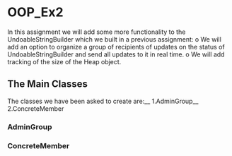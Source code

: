 # OOP_Ex2
In this assignment we will add some more functionality to the UndoableStringBuilder
which we built in a previous assignment:
o We will add an option to organize a group of recipients of updates on the status of
UndoableStringBuilder and send all updates to it in real time.
o We will add tracking of the size of the Heap object.

## The Main Classes

The classes we have been asked to create are:__
1.AdminGroup__
2.ConcreteMember

### AdminGroup


### ConcreteMember






